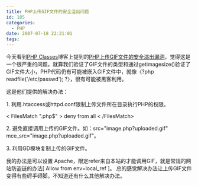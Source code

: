 ```yaml
---
title: PHP上传GIF文件的安全溢出问题
id: 185
categories:
  - PHP
date: 2007-07-18 22:21:01
tags:
---
```


今天看到[PHP Classes](http://www.phpclasses.org)博客上提到的[PHP上传GIF文件的安全溢出漏洞](http://www.phpclasses.org/blog/post/67-PHP-security-exploit-with-GIF-images.html)，觉得这是一个很严重的问题。就算我们验证了GIF文件的类型和通过getimagesize()验证了GIF文件大小，PHP代码仍有可能被嵌入GIF文件中，就像〈?php readfile('/etc/passwd'); ?〉，很有可能被黑客利用。

这是他们提供的解决办法：

1\. 利用.htaccess或httpd.conf限制上传文件所在目录执行PHP的权限。

< FilesMatch ".php$" >
deny from all
< /FilesMatch>

2\. 避免直接调用上传的GIF文件。如：src="image.php?uploaded.gif" mce_src="image.php?uploaded.gif"。

3\. 利用GD模块复制上传的GIF文件。

我的办法是可以设置 Apache，限定refer来自本站的才能调用GIF，就是常规的网站防盗链的办法[ Allow from env=local_ref ]。
总的感觉解决办法让上传GIF文件变得有些碍手碍脚。不知道还有什么其他解决办法。